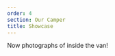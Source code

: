 ```yaml
---
order: 4
section: Our Camper
title: Showcase
---
```


Now photographs of inside the van!

<div class="flickrslideshow" data-ids="[5849861171,5849863941,5849866563,5850422952,7174462011,7359691578]">
</div>